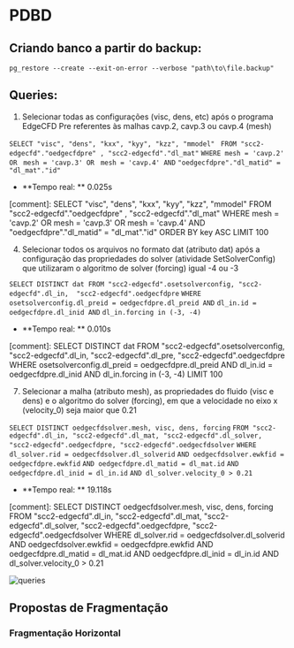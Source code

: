 # PDBD

## Criando banco a partir do backup:

```pg_restore --create --exit-on-error --verbose "path\to\file.backup"```

## Queries:

1) Selecionar todas as configurações (visc, dens, etc) após o programa EdgeCFD Pre referentes às malhas cavp.2, cavp.3 ou cavp.4 (mesh)

```SELECT "visc", "dens", "kxx", "kyy", "kzz", "mmodel" ```
```FROM "scc2-edgecfd"."oedgecfdpre" , "scc2-edgecfd"."dl_mat"```
```WHERE mesh = 'cavp.2' OR ```
```mesh = 'cavp.3' OR ```
```mesh = 'cavp.4' AND```
```"oedgecfdpre"."dl_matid" = "dl_mat"."id"```

* **Tempo real: ** 0.025s

[comment]: SELECT "visc", "dens", "kxx", "kyy", "kzz", "mmodel" FROM "scc2-edgecfd"."oedgecfdpre" , "scc2-edgecfd"."dl_mat" WHERE mesh = 'cavp.2' OR  mesh = 'cavp.3' OR  mesh = 'cavp.4' AND "oedgecfdpre"."dl_matid" = "dl_mat"."id" ORDER BY key ASC LIMIT 100

4)  Selecionar todos os arquivos no formato dat (atributo dat) após a configuração das propriedades do solver (atividade SetSolverConfig) que utilizaram o algoritmo de solver (forcing) igual -4 ou -3

```SELECT DISTINCT dat FROM "scc2-edgecfd".osetsolverconfig, "scc2-edgecfd".dl_in,  "scc2-edgecfd".oedgecfdpre```
```WHERE osetsolverconfig.dl_preid = oedgecfdpre.dl_preid AND```
```dl_in.id = oedgecfdpre.dl_inid AND```
```dl_in.forcing in (-3, -4)```

* **Tempo real: ** 0.010s

[comment]: SELECT DISTINCT dat FROM "scc2-edgecfd".osetsolverconfig, "scc2-edgecfd".dl_in, "scc2-edgecfd".dl_pre,  "scc2-edgecfd".oedgecfdpre WHERE osetsolverconfig.dl_preid = oedgecfdpre.dl_preid AND dl_in.id = oedgecfdpre.dl_inid AND dl_in.forcing in (-3, -4) LIMIT 100

7) Selecionar a malha (atributo mesh), as propriedades do fluido (visc e dens) e o algoritmo do solver (forcing), em que a velocidade no eixo x (velocity_0) seja maior que 0.21

```SELECT DISTINCT oedgecfdsolver.mesh, visc, dens, forcing```
```FROM "scc2-edgecfd".dl_in, "scc2-edgecfd".dl_mat, "scc2-edgecfd".dl_solver, "scc2-edgecfd".oedgecfdpre, "scc2-edgecfd".oedgecfdsolver```
```WHERE dl_solver.rid = oedgecfdsolver.dl_solverid```
```AND oedgecfdsolver.ewkfid = oedgecfdpre.ewkfid```
```AND oedgecfdpre.dl_matid = dl_mat.id```
```AND oedgecfdpre.dl_inid = dl_in.id```
```AND dl_solver.velocity_0 > 0.21```

* **Tempo real: ** 19.118s

[comment]: SELECT DISTINCT oedgecfdsolver.mesh, visc, dens, forcing FROM "scc2-edgecfd".dl_in, "scc2-edgecfd".dl_mat, "scc2-edgecfd".dl_solver, "scc2-edgecfd".oedgecfdpre, "scc2-edgecfd".oedgecfdsolver WHERE dl_solver.rid = oedgecfdsolver.dl_solverid AND oedgecfdsolver.ewkfid = oedgecfdpre.ewkfid AND oedgecfdpre.dl_matid = dl_mat.id AND oedgecfdpre.dl_inid = dl_in.id AND dl_solver.velocity_0 > 0.21

![queries](img/schema.png)

## Propostas de Fragmentação

### Fragmentação Horizontal
